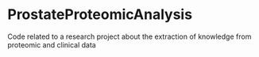 # ProstateProteomicAnalysis
Code related to a research project about the extraction of knowledge from proteomic and clinical data
